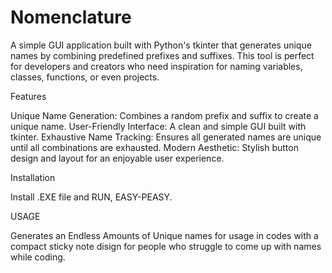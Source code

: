 # Nomenclature

A simple GUI application built with Python's tkinter that generates unique names by combining predefined prefixes and suffixes. This tool is perfect for developers and creators who need inspiration for naming variables, classes, functions, or even projects.

Features

Unique Name Generation: Combines a random prefix and suffix to create a unique name.
User-Friendly Interface: A clean and simple GUI built with tkinter.
Exhaustive Name Tracking: Ensures all generated names are unique until all combinations are exhausted.
Modern Aesthetic: Stylish button design and layout for an enjoyable user experience.

Installation

Install .EXE file and RUN, EASY-PEASY.

USAGE

Generates an Endless Amounts of Unique names for usage in codes with a compact sticky note disign for people who struggle to come up with names while coding.
